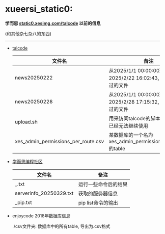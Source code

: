 # xueersi_static0:

**学而思 [static0.xesimg.com/talcode](https://static0.xesimg.com/talcode) 以前的信息**

(和其他杂七杂八的东西)

___

* [talcode](https://static0.xesimg.com/talcode/)

    | 文件名                                 | 备注                                                    |
    |-------------------------------------|-------------------------------------------------------|
    | news20250222                        | 从2025/1/1 00:00:00到 2025/2/22 16:02:43, talcode修改过的文件 |
    | news20250228                        | 从2025/1/1 00:00:00到 2025/2/28 17:15:32, talcode修改过的文件 |
    | upload.sh                           | 用来访问talcode的脚本, 现在aksk已经无法继续使用                        |
    | xes_admin_permissions_per_route.csv | 某数据库的一个名为xes_admin_permissions_per_route的table        |

* [学而思编程社区](https://code.xueersi.com/)

  | 文件名                     | 备注            |
  |-------------------------|---------------|
  | _.txt                   | 运行一些命令后的结果    |
  | serverinfo_20250329.txt | 获取的服务器信息      |
  | _pip.txt                | pip list命令的输出 |

* enjoycode 2018年数据库信息

  ./csv文件夹: 数据库中的所有table, 导出为.csv格式